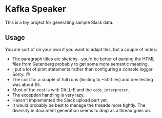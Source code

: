 # Kafka Speaker

This is a toy project for generating sample Slack data.

## Usage

You are sort of on your own if you want to adapt this, but a couple of notes:

- The paragraph titles are sketchy--you'd be better of parsing the HTML files
  from Gutenberg probably to get some more semantic meaning.
- I put a lot of print statements rather than configuring a console logger.
  Sorry. 🙃
- The cost for a couple of full runs (limiting to ~50 files) and dev testing was
  about $5.
- Most of the cost is with DALL-E and the `code_interpreter`.
- The exception handling is very lazy.
- Haven't implemented the Slack upload part yet.
- It would probably be best to manage the threads more tightly. The diversity in
  document generation seems to drop as a thread goes on.
